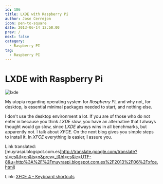 ```yaml
---
id: 186
title: LXDE with Raspberry Pi
author: Jose Cerrejon
icon: pen-to-square
date: 2013-06-14 12:50:00
prev: /
next: false
category:
  - Raspberry PI
tag:
  - Raspberry PI
---
```


# LXDE with Raspberry Pi

![lxde](/images/lxde.png)

My utopia regarding operating system for *Raspberry Pi*, and why not, for desktop, is essential minimal packages needed to start, and nothing else.

I don't use the desktop environment a lot. If you are of those who do not enter in because you think *LXDE* slow, you have an alternative that I always thought would go slow, since *LXDE* always wins in all benchmarks, but apparently not. I talk about *XFCE*. On the next blog gives you simple steps to install it. In *XFCE* everything is easier, I assure you.

Link translated: [muyraspi.blogspot.com.es]http://translate.google.com/translate?sl=es&tl=en&js=n&prev=_t&hl=es&ie=UTF-8&u=http%3A%2F%2Fmuyraspi.blogspot.com.es%2F2013%2F06%2Fxfce.html)

Link: [XFCE 4 - Keyboard shortcuts](http://www.keyxl.com/aaac887/409/Xfce-Window-Manager-keyboard-shortcuts.htm)